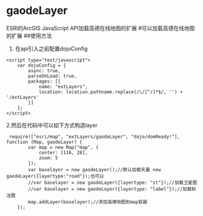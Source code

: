 # gaodeLayer
ESRI的ArcGIS JavaScript API加载高德在线地图的扩展
#可以加载高德在线地图的扩展
##使用方法
1. 在api引入之前配置dojoConfig
```
<script type="text/javascript">
    var dojoConfig = {
        async: true,
        parseOnLoad: true,
        packages: [{
            name: "extLayers",
            location: location.pathname.replace(/\/[^/]*$/, '') + '/extLayers'
        }]
    };
</script>
```
2.然后在代码中可以如下方式构造layer
```
 require(["esri/map", "extLayers/gaodeLayer", "dojo/domReady!"], function (Map, gaodeLayer) {
        var map = new Map("map", {
            center: [116, 28],
            zoom: 5
        });
        var baselayer = new gaodeLayer();//默认加载矢量 new gaodeLayer({layertype:"road"});也可以
        //var baselayer = new gaodeLayer({layertype: "st"});//加载卫星图
        //var baselayer = new gaodeLayer({layertype: "label"});//加载标注图
        map.addLayer(baselayer);//添加高德地图到map容器
    });
```
